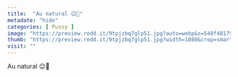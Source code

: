 ```yaml
---
title:  "Au natural 😉💖"
metadate: "hide"
categories: [ Pussy ]
image: "https://preview.redd.it/9tpjzbq7glp51.jpg?auto=webp&s=548f48179656fecae0976cf4c92f0efbf693ba78"
thumb: "https://preview.redd.it/9tpjzbq7glp51.jpg?width=1080&crop=smart&auto=webp&s=64c28415fe7bbe75dec22df42612dd9625fdbf76"
visit: ""
---
```

Au natural 😉💖
